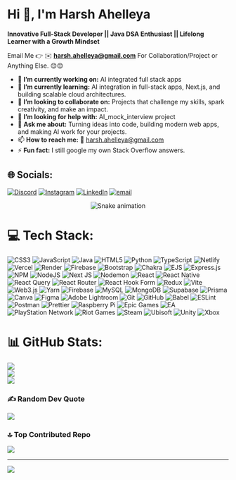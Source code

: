 #  Hi 👋, I'm Harsh Ahelleya
**Innovative Full-Stack Developer || Java DSA Enthusiast || Lifelong Learner with a Growth Mindset**

Email Me 👉 ✉️ **harsh.ahelleya@gmail.com** For Collaboration/Project or Anything Else. 😊😊

- 🔭 **I’m currently working on:** AI integrated full stack apps
- 🌱 **I’m currently learning:** AI integration in full-stack apps, Next.js, and building scalable cloud architectures.
- 👯 **I’m looking to collaborate on:** Projects that challenge my skills, spark creativity, and make an impact.
- 🤔 **I’m looking for help with:** AI_mock_interview project
- 💬 **Ask me about:** Turning ideas into code, building modern web apps, and making AI work for your projects.
- 📫 **How to reach me:** 📧 harsh.ahelleya@gmail.com  
- ⚡ **Fun fact:** I still google my own Stack Overflow answers.

## 🌐 Socials:
[![Discord](https://img.shields.io/badge/Discord-%237289DA.svg?logo=discord&logoColor=white)](https://discord.gg/harshh_2003) [![Instagram](https://img.shields.io/badge/Instagram-%23E4405F.svg?logo=Instagram&logoColor=white)](https://instagram.com/harsh_ahelleya) [![LinkedIn](https://img.shields.io/badge/LinkedIn-%230077B5.svg?logo=linkedin&logoColor=white)](https://linkedin.com/in/harshahelleya) [![email](https://img.shields.io/badge/Email-D14836?logo=gmail&logoColor=white)](mailto:harsh.ahelleya@gmail.com) 

<!-- Snake Game Repo View -->

<div align="center">
  <img src="https://profile-readme-generator.com/assets/snake.svg" alt="Snake animation" />
</div>

# 💻 Tech Stack:
![CSS3](https://img.shields.io/badge/css3-%231572B6.svg?style=for-the-badge&logo=css3&logoColor=white) ![JavaScript](https://img.shields.io/badge/javascript-%23323330.svg?style=for-the-badge&logo=javascript&logoColor=%23F7DF1E) ![Java](https://img.shields.io/badge/java-%23ED8B00.svg?style=for-the-badge&logo=openjdk&logoColor=white) ![HTML5](https://img.shields.io/badge/html5-%23E34F26.svg?style=for-the-badge&logo=html5&logoColor=white) ![Python](https://img.shields.io/badge/python-3670A0?style=for-the-badge&logo=python&logoColor=ffdd54) ![TypeScript](https://img.shields.io/badge/typescript-%23007ACC.svg?style=for-the-badge&logo=typescript&logoColor=white) ![Netlify](https://img.shields.io/badge/netlify-%23000000.svg?style=for-the-badge&logo=netlify&logoColor=#00C7B7) ![Vercel](https://img.shields.io/badge/vercel-%23000000.svg?style=for-the-badge&logo=vercel&logoColor=white) ![Render](https://img.shields.io/badge/Render-%46E3B7.svg?style=for-the-badge&logo=render&logoColor=white) ![Firebase](https://img.shields.io/badge/firebase-%23039BE5.svg?style=for-the-badge&logo=firebase) ![Bootstrap](https://img.shields.io/badge/bootstrap-%238511FA.svg?style=for-the-badge&logo=bootstrap&logoColor=white) ![Chakra](https://img.shields.io/badge/chakra-%234ED1C5.svg?style=for-the-badge&logo=chakraui&logoColor=white) ![EJS](https://img.shields.io/badge/ejs-%23B4CA65.svg?style=for-the-badge&logo=ejs&logoColor=black) ![Express.js](https://img.shields.io/badge/express.js-%23404d59.svg?style=for-the-badge&logo=express&logoColor=%2361DAFB) ![NPM](https://img.shields.io/badge/NPM-%23CB3837.svg?style=for-the-badge&logo=npm&logoColor=white) ![NodeJS](https://img.shields.io/badge/node.js-6DA55F?style=for-the-badge&logo=node.js&logoColor=white) ![Next JS](https://img.shields.io/badge/Next-black?style=for-the-badge&logo=next.js&logoColor=white) ![Nodemon](https://img.shields.io/badge/NODEMON-%23323330.svg?style=for-the-badge&logo=nodemon&logoColor=%BBDEAD) ![React](https://img.shields.io/badge/react-%2320232a.svg?style=for-the-badge&logo=react&logoColor=%2361DAFB) ![React Native](https://img.shields.io/badge/react_native-%2320232a.svg?style=for-the-badge&logo=react&logoColor=%2361DAFB) ![React Query](https://img.shields.io/badge/-React%20Query-FF4154?style=for-the-badge&logo=react%20query&logoColor=white) ![React Router](https://img.shields.io/badge/React_Router-CA4245?style=for-the-badge&logo=react-router&logoColor=white) ![React Hook Form](https://img.shields.io/badge/React%20Hook%20Form-%23EC5990.svg?style=for-the-badge&logo=reacthookform&logoColor=white) ![Redux](https://img.shields.io/badge/redux-%23593d88.svg?style=for-the-badge&logo=redux&logoColor=white) ![Vite](https://img.shields.io/badge/vite-%23646CFF.svg?style=for-the-badge&logo=vite&logoColor=white) ![Web3.js](https://img.shields.io/badge/web3.js-F16822?style=for-the-badge&logo=web3.js&logoColor=white) ![Yarn](https://img.shields.io/badge/yarn-%232C8EBB.svg?style=for-the-badge&logo=yarn&logoColor=white) ![Firebase](https://img.shields.io/badge/firebase-a08021?style=for-the-badge&logo=firebase&logoColor=ffcd34) ![MySQL](https://img.shields.io/badge/mysql-4479A1.svg?style=for-the-badge&logo=mysql&logoColor=white) ![MongoDB](https://img.shields.io/badge/MongoDB-%234ea94b.svg?style=for-the-badge&logo=mongodb&logoColor=white) ![Supabase](https://img.shields.io/badge/Supabase-3ECF8E?style=for-the-badge&logo=supabase&logoColor=white) ![Prisma](https://img.shields.io/badge/Prisma-3982CE?style=for-the-badge&logo=Prisma&logoColor=white) ![Canva](https://img.shields.io/badge/Canva-%2300C4CC.svg?style=for-the-badge&logo=Canva&logoColor=white) ![Figma](https://img.shields.io/badge/figma-%23F24E1E.svg?style=for-the-badge&logo=figma&logoColor=white) ![Adobe Lightroom](https://img.shields.io/badge/Adobe%20Lightroom-31A8FF.svg?style=for-the-badge&logo=Adobe%20Lightroom&logoColor=white) ![Git](https://img.shields.io/badge/git-%23F05033.svg?style=for-the-badge&logo=git&logoColor=white) ![GitHub](https://img.shields.io/badge/github-%23121011.svg?style=for-the-badge&logo=github&logoColor=white) ![Babel](https://img.shields.io/badge/Babel-F9DC3e?style=for-the-badge&logo=babel&logoColor=black) ![ESLint](https://img.shields.io/badge/ESLint-4B3263?style=for-the-badge&logo=eslint&logoColor=white) ![Postman](https://img.shields.io/badge/Postman-FF6C37?style=for-the-badge&logo=postman&logoColor=white) ![Prettier](https://img.shields.io/badge/prettier-%23F7B93E.svg?style=for-the-badge&logo=prettier&logoColor=black) ![Raspberry Pi](https://img.shields.io/badge/-Raspberry_Pi-C51A4A?style=for-the-badge&logo=Raspberry-Pi) ![Epic Games](https://img.shields.io/badge/epicgames-%23313131.svg?style=for-the-badge&logo=epicgames&logoColor=white) ![EA](https://img.shields.io/badge/ea-%23000000.svg?style=for-the-badge&logo=ea&logoColor=white) ![PlayStation Network](https://img.shields.io/badge/PSN-%230070D1.svg?style=for-the-badge&logo=Playstation&logoColor=white) ![Riot Games](https://img.shields.io/badge/riotgames-D32936.svg?style=for-the-badge&logo=riotgames&logoColor=white) ![Steam](https://img.shields.io/badge/steam-%23000000.svg?style=for-the-badge&logo=steam&logoColor=white) ![Ubisoft](https://img.shields.io/badge/Ubisoft-%23F5F5F5.svg?style=for-the-badge&logo=Ubisoft&logoColor=black) ![Unity](https://img.shields.io/badge/unity-%23000000.svg?style=for-the-badge&logo=unity&logoColor=white) ![Xbox](https://img.shields.io/badge/xbox-%23107C10.svg?style=for-the-badge&logo=xbox&logoColor=white)

# 📊 GitHub Stats:
![](https://github-readme-stats.vercel.app/api?username=harshh0609&theme=github_dark&hide_border=false&include_all_commits=false&count_private=false)<br/>
![](https://nirzak-streak-stats.vercel.app/?user=harshh0609&theme=github_dark&hide_border=false)<br/>
![](https://github-readme-stats.vercel.app/api/top-langs/?username=harshh0609&theme=github_dark&hide_border=false&include_all_commits=false&count_private=false&layout=compact)

### ✍️ Random Dev Quote
![](https://quotes-github-readme.vercel.app/api?type=horizontal&theme=radical)

### 🔝 Top Contributed Repo
![](https://github-contributor-stats.vercel.app/api?username=harshh0609&limit=5&theme=dark&combine_all_yearly_contributions=true)

---
[![](https://visitcount.itsvg.in/api?id=harshh0609&icon=0&color=0)](https://visitcount.itsvg.in)

<!-- Proudly created with GPRM ( https://gprm.itsvg.in ) -->
